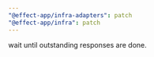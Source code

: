 ```yaml
---
"@effect-app/infra-adapters": patch
"@effect-app/infra": patch
---
```


wait until outstanding responses are done.
